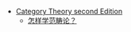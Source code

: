 * [Category Theory second Edition](https://global.oup.com/academic/product/category-theory-9780199237180?cc=cn&lang=en&)
  * [怎样学范畴论？](https://www.zhihu.com/question/20448295/answer/18672397)
  
